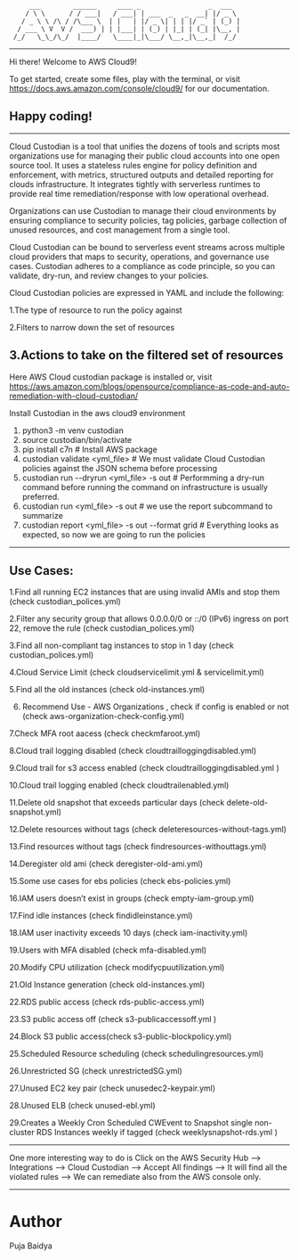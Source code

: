          ___        ______     ____ _                 _  ___  
        / \ \      / / ___|   / ___| | ___  _   _  __| |/ _ \ 
       / _ \ \ /\ / /\___ \  | |   | |/ _ \| | | |/ _` | (_) |
      / ___ \ V  V /  ___) | | |___| | (_) | |_| | (_| |\__, |
     /_/   \_\_/\_/  |____/   \____|_|\___/ \__,_|\__,_|  /_/ 
 ----------------------------------------------------------------- 


Hi there! Welcome to AWS Cloud9!

To get started, create some files, play with the terminal,
or visit https://docs.aws.amazon.com/console/cloud9/ for our documentation.

Happy coding!
------------------------------------------------------------------------------------------------------------------------------------------------------------------------------



------------------------------------------------------------------------------------------------------------------------------------------------------------------------------

Cloud Custodian is a tool that unifies the dozens of tools and scripts most organizations use for managing their public cloud accounts into one open source tool. It uses a stateless rules engine for policy definition and enforcement, with metrics, structured outputs and detailed reporting for clouds infrastructure. It integrates tightly with serverless runtimes to provide real time remediation/response with low operational overhead.

Organizations can use Custodian to manage their cloud environments by ensuring compliance to security policies, tag policies, garbage collection of unused resources, and cost management from a single tool.

Cloud Custodian can be bound to serverless event streams across multiple cloud providers that maps to security, operations, and governance use cases. Custodian adheres to a compliance as code principle, so you can validate, dry-run, and review changes to your policies.

Cloud Custodian policies are expressed in YAML and include the following:

1.The type of resource to run the policy against

2.Filters to narrow down the set of resources

3.Actions to take on the filtered set of resources
------------------------------------------------------------------------------------------------------------------------------------------------------------------------------

Here AWS Cloud custodian package is installed
or, visit https://aws.amazon.com/blogs/opensource/compliance-as-code-and-auto-remediation-with-cloud-custodian/

Install Custodian in the aws cloud9 environment
1. python3 -m venv custodian
2. source custodian/bin/activate
3.  pip install c7n   # Install AWS package
4. custodian validate <yml_file> # We must validate Cloud Custodian policies against the JSON schema before processing
5. custodian run --dryrun <yml_file> -s out # Performming a dry-run command before running the command on infrastructure is usually preferred.
6. custodian run <yml_file> -s out # we use the report subcommand to summarize 
7. custodian report <yml_file> -s out --format grid # Everything looks as expected, so now we are going to run the policies

------------------------------------------------------------------------------------------------------------------------------------------------------------------------------


Use Cases:
------------------------------------------------------------------------------------------------------------------------------------------------------------------------------
1.Find all running EC2 instances that are using invalid AMIs and stop them  (check custodian_polices.yml)

2.Filter any security group that allows 0.0.0.0/0 or ::/0 (IPv6) ingress on port 22, remove the rule (check custodian_polices.yml)

3.Find all non-compliant tag instances to stop in 1 day (check custodian_polices.yml)

4.Cloud Service Limit (check cloudservicelimit.yml & servicelimit.yml)

5.Find all the old instances (check old-instances.yml)

6. Recommend Use - AWS Organizations , check if config is enabled or not (check aws-organization-check-config.yml)

7.Check MFA root aacess (check checkmfaroot.yml)

8.Cloud trail logging disabled (check cloudtrailloggingdisabled.yml)

9.Cloud trail for s3 access enabled (check cloudtrailloggingdisabled.yml )

10.Cloud trail logging enabled (check cloudtrailenabled.yml)

11.Delete old snapshot that exceeds particular days (check delete-old-snapshot.yml)

12.Delete resources without tags (check deleteresources-without-tags.yml)

13.Find resources without tags (check findresources-withouttags.yml)

14.Deregister old ami (check deregister-old-ami.yml)

15.Some use cases for ebs policies (check ebs-policies.yml)

16.IAM users doesn’t exist in groups (check empty-iam-group.yml)

17.Find idle instances (check findidleinstance.yml)

18.IAM user inactivity exceeds 10 days (check  iam-inactivity.yml)

19.Users with MFA disabled (check mfa-disabled.yml)

20.Modify CPU utilization (check modifycpuutilization.yml)

21.Old Instance generation  (check old-instances.yml)

22.RDS public access (check rds-public-access.yml)

23.S3 public access off (check  s3-publicaccessoff.yml  )

24.Block S3 public access(check s3-public-blockpolicy.yml)

25.Scheduled Resource scheduling (check schedulingresources.yml)

26.Unrestricted SG (check unrestrictedSG.yml)

27.Unused EC2 key pair (check unusedec2-keypair.yml)

28.Unused ELB (check unused-ebl.yml)

29.Creates a Weekly Cron Scheduled CWEvent to Snapshot single non-cluster RDS Instances weekly if tagged (check weeklysnapshot-rds.yml )



------------------------------------------------------------------------------------------------------------------------------------------------------------------------------


One more interesting way to do is
Click on the AWS Security Hub --> Integrations --> Cloud Custodian --> Accept All findings --> It will find all the violated rules --> We can remediate also from the AWS console only.

------------------------------------------------------------------------------------------------------------------------------------------------------------------------------



# Author
Puja Baidya
